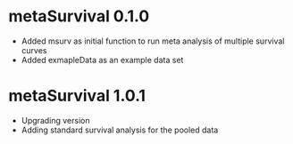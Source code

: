 # metaSurvival 0.1.0

* Added msurv as initial function to run meta analysis of multiple survival curves
* Added exmapleData as an example data set

# metaSurvival 1.0.1

* Upgrading version
* Adding standard survival analysis for the pooled data
